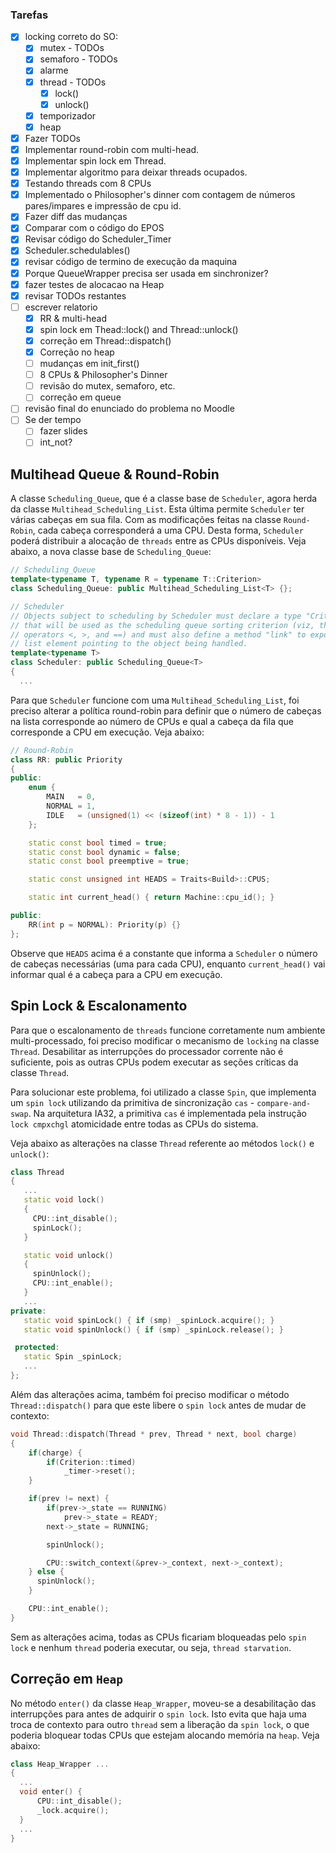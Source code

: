### Tarefas
- [x] locking correto do SO:
  - [x] mutex - TODOs
  - [x] semaforo - TODOs
  - [x] alarme
  - [x] thread - TODOs
    - [x] lock()
    - [x] unlock()
  - [x] temporizador
  - [x] heap
- [x] Fazer TODOs  
- [x] Implementar round-robin com multi-head.
- [x] Implementar spin lock em Thread.
- [x] Implementar algoritmo para deixar threads ocupados.
- [x] Testando threads com 8 CPUs
- [x] Implementado o Philosopher's dinner com contagem de números pares/impares e impressão de cpu id.
- [x] Fazer diff das mudanças
- [x] Comparar com o código do EPOS
- [x] Revisar código do Scheduler_Timer
- [x] Scheduler.schedulables()
- [x] revisar código de termino de execução da maquina
- [x] Porque QueueWrapper precisa ser usada em sinchronizer?
- [x] fazer testes de alocacao na Heap
- [x] revisar TODOs restantes
- [ ] escrever relatorio
  - [x] RR & multi-head
  - [x] spin lock em Thead::lock() and Thread::unlock()
  - [x] correção em Thread::dispatch()
  - [x] Correção no heap
  - [ ] mudanças em init_first()
  - [ ] 8 CPUs & Philosopher's Dinner
  - [ ] revisão do mutex, semaforo, etc.
  - [ ] correção em queue
- [ ] revisão final do enunciado do problema no Moodle
- [ ] Se der tempo
    - [ ] fazer slides
    - [ ] int_not?

## Multihead Queue & Round-Robin

A classe `Scheduling_Queue`, que é a classe base de `Scheduler`, agora herda da classe `Multihead_Scheduling_List`. Esta última permite `Scheduler` ter várias cabeças em sua fila. Com as modificações feitas na classe `Round-Robin`, cada cabeça corresponderá a uma CPU. Desta forma, `Scheduler` poderá distribuir a alocação de `threads` entre as CPUs disponíveis. Veja abaixo, a nova classe base de `Scheduling_Queue`:

```cpp
// Scheduling_Queue
template<typename T, typename R = typename T::Criterion>
class Scheduling_Queue: public Multihead_Scheduling_List<T> {};

// Scheduler
// Objects subject to scheduling by Scheduler must declare a type "Criterion"
// that will be used as the scheduling queue sorting criterion (viz, through
// operators <, >, and ==) and must also define a method "link" to export the
// list element pointing to the object being handled.
template<typename T>
class Scheduler: public Scheduling_Queue<T>
{
  ...
```

Para que `Scheduler` funcione com uma `Multihead_Scheduling_List`, foi preciso alterar a política round-robin para definir que o número de cabeças na lista corresponde ao número de CPUs e qual a cabeça da fila que corresponde a CPU em execução. Veja abaixo:

```cpp
// Round-Robin
class RR: public Priority
{
public:
    enum {
        MAIN   = 0,
        NORMAL = 1,
        IDLE   = (unsigned(1) << (sizeof(int) * 8 - 1)) - 1
    };

    static const bool timed = true;
    static const bool dynamic = false;
    static const bool preemptive = true;

    static const unsigned int HEADS = Traits<Build>::CPUS;

    static int current_head() { return Machine::cpu_id(); }

public:
    RR(int p = NORMAL): Priority(p) {}
};
```

Observe que `HEADS` acima é a constante que informa a `Scheduler` o número de cabeças necessárias (uma para cada CPU), enquanto `current_head()` vai informar qual é a cabeça para a CPU em execução.

## Spin Lock & Escalonamento

Para que o escalonamento de `threads` funcione corretamente num ambiente multi-processado, foi preciso modificar o mecanismo de `locking` na classe `Thread`. Desabilitar as interrupções do processador corrente não é suficiente, pois as outras CPUs podem executar as seções críticas da classe `Thread`.

Para solucionar este problema, foi utilizado a classe `Spin`, que implementa um `spin lock` utilizando da primitiva de sincronização `cas` - `compare-and-swap`. Na arquitetura IA32, a primitiva `cas` é implementada pela instrução `lock cmpxchgl` atomicidade entre todas as CPUs do sistema.

Veja abaixo as alterações na classe `Thread` referente ao métodos `lock()` e `unlock()`:

```cpp
class Thread
{
   ...
   static void lock()
   {
     CPU::int_disable();
     spinLock();
   }

   static void unlock()
   {
     spinUnlock();
     CPU::int_enable();
   }
   ...
private:
   static void spinLock() { if (smp) _spinLock.acquire(); }
   static void spinUnlock() { if (smp) _spinLock.release(); }

 protected:
   static Spin _spinLock;
   ...
};
```

Além das alterações acima, também foi preciso modificar o método `Thread::dispatch()` para que este libere o `spin lock` antes de mudar de contexto:

```cpp
void Thread::dispatch(Thread * prev, Thread * next, bool charge)
{
    if(charge) {
        if(Criterion::timed)
            _timer->reset();
    }

    if(prev != next) {
        if(prev->_state == RUNNING)
            prev->_state = READY;
        next->_state = RUNNING;

        spinUnlock();

        CPU::switch_context(&prev->_context, next->_context);
    } else {
      spinUnlock();
    }

    CPU::int_enable();
}
```

Sem as alterações acima, todas as CPUs ficariam bloqueadas pelo `spin lock` e nenhum `thread` poderia executar, ou seja, `thread starvation`.

## Correção em `Heap`

No método `enter()` da classe `Heap_Wrapper`, moveu-se a desabilitação das interrupções para antes de adquirir o `spin lock`. Isto evita que haja uma troca de contexto para outro `thread` sem a liberação da `spin lock`, o que poderia bloquear todas CPUs que estejam alocando memória na `heap`. Veja abaixo:

```cpp
class Heap_Wrapper ...
{
  ...
  void enter() {
      CPU::int_disable();
      _lock.acquire();
  }
  ...
}
```
